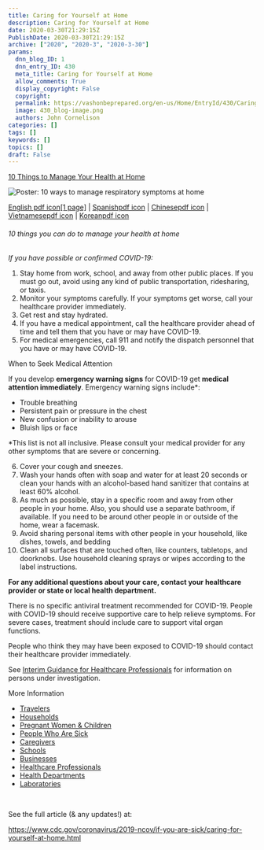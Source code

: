 ```yaml
---
title: Caring for Yourself at Home
description: Caring for Yourself at Home
date: 2020-03-30T21:29:15Z
PublishDate: 2020-03-30T21:29:15Z
archive: ["2020", "2020-3", "2020-3-30"]
params:
  dnn_blog_ID: 1
  dnn_entry_ID: 430
  meta_title: Caring for Yourself at Home
  allow_comments: True
  display_copyright: False
  copyright:
  permalink: https://vashonbeprepared.org/en-us/Home/EntryId/430/Caring-for-Yourself-at-Home
  image: 430_blog-image.png
  authors: John Cornelison
categories: []
tags: []
keywords: []
topics: []
draft: False
---
```


<p><a href="https://www.cdc.gov/coronavirus/2019-ncov/if-you-are-sick/steps-when-sick.html">10 Things to Manage Your Health at Home</a></p><p><img title="10-things-thumbnail" alt="Poster: 10 ways to manage respiratory symptoms at home" src="https://www.cdc.gov/coronavirus/2019-ncov/images/10-things-thumbnail.jpg"><p><a href="https://www.cdc.gov/coronavirus/2019-ncov/downloads/10Things.pdf">English pdf icon[1 page]</a> | <a href="https://www.cdc.gov/coronavirus/2019-ncov/downloads/10Things-spanish.pdf">Spanishpdf icon</a> | <a href="https://www.cdc.gov/coronavirus/2019-ncov/downloads/10Things-chinese.pdf">Chinesepdf icon</a> | <a href="https://www.cdc.gov/coronavirus/2019-ncov/downloads/10Things-vietnamese.pdf">Vietnamesepdf icon</a> | <a href="https://www.cdc.gov/coronavirus/2019-ncov/downloads/10Things-korean.pdf">Koreanpdf icon</a><h6>10 things you can do to manage your health at home</h6><p><i>If you have possible or confirmed COVID-19:</i><ol><li>Stay home from work, school, and away from other public places. If you must go out, avoid using any kind of public transportation, ridesharing, or taxis. 
<li>Monitor your symptoms carefully. If your symptoms get worse, call your healthcare provider immediately. 
<li>Get rest and stay hydrated. 
<li>If you have a medical appointment, call the healthcare provider ahead of time and tell them that you have or may have COVID-19. 
<li>For medical emergencies, call 911 and notify the dispatch personnel that you have or may have COVID-19. </li></ol><p>When to Seek Medical Attention<p><a></a>If you develop <strong>emergency warning signs</strong> for COVID-19 get <strong>medical attention immediately</strong>. Emergency warning signs include*:<ul><li>Trouble breathing 
<li>Persistent pain or pressure in the chest 
<li>New confusion or inability to arouse 
<li>Bluish lips or face </li></ul><p>*This list is not all inclusive. Please consult your medical provider for any other symptoms that are severe or concerning.<ol start="6"><li>Cover your cough and sneezes. 
<li>Wash your hands often with soap and water for at least 20 seconds or clean your hands with an alcohol-based hand sanitizer that contains at least 60% alcohol. 
<li>As much as possible, stay in a specific room and away from other people in your home. Also, you should use a separate bathroom, if available. If you need to be around other people in or outside of the home, wear a facemask. 
<li>Avoid sharing personal items with other people in your household, like dishes, towels, and bedding 
<li>Clean all surfaces that are touched often, like counters, tabletops, and doorknobs. Use household cleaning sprays or wipes according to the label instructions. </li></ol><p><b>For any additional questions about your care, contact your healthcare provider or state or local health department.</b><p>There is no specific antiviral treatment recommended for COVID-19. People with COVID-19 should receive supportive care to help relieve symptoms. For severe cases, treatment should include care to support vital organ functions.<p>People who think they may have been exposed to COVID-19 should contact their healthcare provider immediately.<p>See <a href="https://www.cdc.gov/coronavirus/2019-nCoV/hcp/clinical-criteria.html">Interim Guidance for Healthcare Professionals</a> for information on persons under investigation.<p>More Information<ul><li><a href="https://www.cdc.gov/coronavirus/2019-ncov/travelers/index.html">Travelers</a><li><a href="https://www.cdc.gov/coronavirus/2019-ncov/daily-life-coping/checklist-household-ready.html">Households</a><li><a href="https://www.cdc.gov/coronavirus/2019-ncov/need-extra-precautions/people-at-higher-risk.html">Pregnant Women &amp; Children</a><li><a href="https://www.cdc.gov/coronavirus/2019-ncov/if-you-are-sick/steps-when-sick.html">People Who Are Sick</a><li><a href="https://www.cdc.gov/coronavirus/2019-ncov/hcp/guidance-home-care.html">Caregivers</a><li><a href="https://www.cdc.gov/coronavirus/2019-ncov/community/schools-childcare/guidance-for-schools.html">Schools</a><li><a href="https://www.cdc.gov/coronavirus/2019-ncov/community/guidance-business-response.html">Businesses</a><li><a href="https://www.cdc.gov/coronavirus/2019-ncov/hcp/index.html">Healthcare Professionals</a><li><a href="https://www.cdc.gov/coronavirus/2019-ncov/php/index.html">Health Departments</a><li><a href="https://www.cdc.gov/coronavirus/2019-ncov/lab/index.html">Laboratories</a></li></ul><p><br></p><p>See the full article (&amp; any updates!) at:</p><p><a title="https://www.cdc.gov/coronavirus/2019-ncov/if-you-are-sick/caring-for-yourself-at-home.html" href="https://www.cdc.gov/coronavirus/2019-ncov/if-you-are-sick/caring-for-yourself-at-home.html">https://www.cdc.gov/coronavirus/2019-ncov/if-you-are-sick/caring-for-yourself-at-home.html</a></p>
